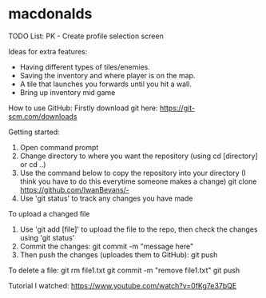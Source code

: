# macdonalds
TODO List:
PK - Create profile selection screen

Ideas for extra features:
- Having different types of tiles/enemies.
- Saving the inventory and where player is on the map.
- A tile that launches you forwards until you hit a wall.
- Bring up inventory mid game

How to use GitHub: 
Firstly download git here: https://git-scm.com/downloads

Getting started:
1) Open command prompt
2) Change directory to where you want the repository (using cd [directory] or cd ..)
3) Use the command below to copy the repository into your directory (I think you have to do this everytime someone makes a change)
            git clone https://github.com/IwanBevans/- 
4) Use 'git status' to track any changes you have made

To upload a changed file
1) Use 'git add [file]' to upload the file to the repo, then check the changes using 'git status'
2) Commit the changes: git commit -m "message here"
3) Then push the changes (uploades them to GitHub): git push

To delete a file:
git rm file1.txt
git commit -m "remove file1.txt"
git push

Tutorial I watched: https://www.youtube.com/watch?v=0fKg7e37bQE
